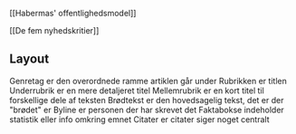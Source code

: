 [[Habermas' offentlighedsmodel]]

[[De fem nyhedskritier]]
## Layout
Genretag er den overordnede ramme artiklen går under
Rubrikken er titlen
Underrubrik er en mere detaljeret titel
Mellemrubrik er en kort titel til forskellige dele af teksten
Brødtekst er den hovedsagelig tekst, det er der "brødet" er
Byline er personen der har skrevet det
Faktabokse indeholder statistik eller info omkring emnet
Citater er citater siger noget centralt 